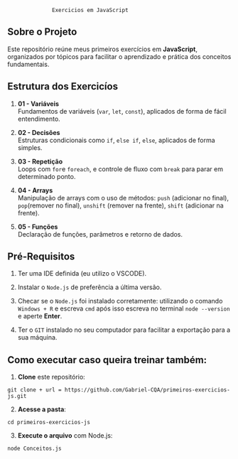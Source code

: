                   Exercicios em JavaScript

## Sobre o Projeto

Este repositório reúne meus primeiros exercícios em **JavaScript**, organizados por tópicos para facilitar o aprendizado e prática dos conceitos fundamentais.

## Estrutura dos Exercicíos

1. **01 - Variáveis**  
   Fundamentos de variáveis (`var`, `let`, `const`), aplicados de forma de fácil entendimento.

2. **02 - Decisões**  
   Estruturas condicionais como `if`, `else if`, `else`, aplicados de forma simples.

3. **03 - Repetição**  
   Loops com `for`e `foreach`, e controle de fluxo com `break` para parar em determinado ponto.

4. **04 - Arrays**  
   Manipulação de arrays com o uso de métodos: `push` (adicionar no final), `pop`(remover no final), `unshift` (remover na frente), `shift` (adicionar na frente).

5. **05 - Funções**  
   Declaração de funções, parâmetros e retorno de dados.

## Pré-Requisitos

1. Ter uma IDE definida (eu utilizo o VSCODE).

2. Instalar o ``Node.js`` de preferência a última versão.

3. Checar se o ``Node.js`` foi instalado corretamente: utilizando o comando ``Windows + R`` e escreva ``cmd`` após isso escreva no terminal ``node --version`` e aperte **Enter**.

4. Ter o ``GIT`` instalado no seu computador para facilitar a exportação para a sua máquina.

## Como executar caso queira treinar também:

1. **Clone** este repositório:

``git clone + url = https://github.com/Gabriel-CQA/primeiros-exercicios-js.git``

2. **Acesse a pasta**:

``cd primeiros-exercicios-js``

3. **Execute o arquivo** com Node.js:

``node Conceitos.js``

